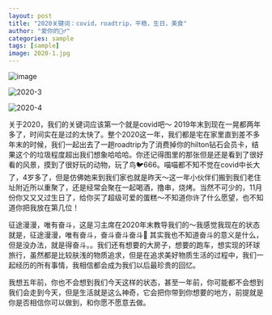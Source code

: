 ```yaml
---
layout: post
title: "2020关键词：covid，roadtrip，平稳，生日，美食"
author: "爱你的🧍‍♂️"
categories: sample
tags: [sample]
image: 2020-1.jpg
---
```


![image](https://github.com/zachstarkup/zachstarkup.github.io/assets/img/2020-2.jpg)

![2020-3](https://github.com/zachstarkup/zachstarkup.github.io/assets/img/2020-3.jpg)

![2020-4](https://github.com/zachstarkup/zachstarkup.github.io/assets/img/2020-4.jpg)

关于2020，我们的关键词应该第一个就是covid吧～ 2019年末到现在一晃都两年多了，时间实在是过的太快了。整个2020这一年，我们都是宅在家里直到差不多年末的时候，我们一起出去了一趟roadtrip为了消费掉你的hilton钻石会员卡，结果这个的垃圾程度超出我们想象哈哈哈。你还记得图里的那张但是还是看到了很好看的风景，摸到了很好玩的动物，玩了鸟🐦666。喵喵都不知不觉在covid中长大了，4岁多了，但是仿佛她来到我们家也就是昨天～这一年小伙伴们搬到我们老住址附近所以重聚了，还是经常会聚在一起喝酒，撸串，烧烤。当然不可少的，11月份你又又又过生日了，给你买了超级可爱的蛋糕～不知道你许了什么愿望，也不知道你把我放在第几位！

征途漫漫，唯有奋斗，这是习主席在2020年末教导我们的～我感觉我现在的状态就是，征途漫漫，唯有奋斗，奋斗奋斗奋斗💪 其实我也不知道奋斗的意义是什么，但是没办法，就是得奋斗。。我们还有想要的大房子，想要的跑车，想实现的环球旅行，虽然都是比较肤浅的物质追求，但是在追求美好物质生活的过程中，我们一起经历的所有事情，我相信都会成为我们以后最珍贵的回忆。

我想五年前，你也不会想到我们今天这样的状态，甚至一年前，你可能都不会想到我们会走到今天，但是生活就是这么神奇，它会把你带到你想要的地方，前提就是你是否相信你可以做到，和你愿不愿意去做。
